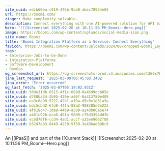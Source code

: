 ```yaml
---
site_uuid: edcb60ea-c919-476b-9ba9-abec78954e05
url: https://boomi.com/
zinger: Make complexity solvable.
description: Connect everything with one AI-powered solution for API management, integration and automation, and data management.Turn the promise of AI into practice
hero: '![[Screenshot 2025-02-20 at 10.11.56 PM_Boomi--Hero.png]]'
image: https://boomi.com/wp-content/uploads/social-media-icon.png
site_name: Boomi
title: 'Boomi Integration Platform as a Service: Connect Everything'
favicon: https://boomi.com/wp-content/uploads/2024/08/cropped-Boomi_Logo_Icon_Navy-192x192.png
tags:
- Enterprise-Jobs-to-be-Done
- Integration-Platforms
- Software-Development
- DevOps
og_screenshot_url: https://og-screenshots-prod.s3.amazonaws.com/1366x768/80/false/49a9611c881646abe7701ee8223e0f51a91bea076c19b4c469b58bcaaa68efd7.jpeg
jina_last_request: '2025-03-09T06:45:08.340Z'
jina_error: 'Error occurred'
og_last_fetch: '2025-03-07T05:19:02.931Z'
site_uuid: 560e31d6-8515-4f1c-869d-8a4699dcb05e
site_uuid: d780ba34-2b95-439e-a66f-0a313780e489
site_uuid: ea9c0a99-5222-42b1-af9a-d5e0e1d31a3a
site_uuid: bdc5cbd2-6fd8-44fa-88a2-908385e7e223
site_uuid: afb18c47-3da8-44b9-a589-a240b06a5e74
site_uuid: a481c92b-eca6-4914-98d9-c76d3394ddfb
site_uuid: ec6d78f6-ccd4-4ad1-accf-a35ee9662f88
site_uuid: b5247e83-0449-4230-9f39-3e48bad896c9
---
```

An [[iPaaS]] and part of the [[Current Stack]]
![[Screenshot 2025-02-20 at 10.11.56 PM_Boomi--Hero.png]]
